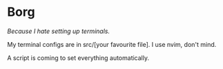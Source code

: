 # Borg
*Because I hate setting up terminals.*

My terminal configs are in src/[your favourite file]. I use nvim, don't mind.

A script is coming to set everything automatically.

